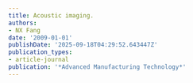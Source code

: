 ```yaml
---
title: Acoustic imaging.
authors:
- NX Fang
date: '2009-01-01'
publishDate: '2025-09-18T04:29:52.643447Z'
publication_types:
- article-journal
publication: '*Advanced Manufacturing Technology*'
---
```

